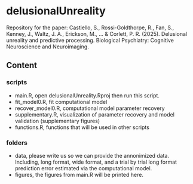 # delusionalUnreality

Repository for the paper:
Castiello, S., Rossi-Goldthorpe, R., Fan, S., Kenney, J., Waltz, J. A., Erickson, M., ... &amp; Corlett, P. R. (2025). Delusional unreality and predictive processing. Biological Psychiatry: Cognitive Neuroscience and Neuroimaging.


## Content

### scripts
- main.R, open delusionalUnreality.Rproj then run this script.
- fit_model0.R, fit computational model
- recover_model0.R, computational model parameter recovery
- supplementary.R, visualization of parameter recovery and model validation (supplementary figures) 
- functions.R, functions that will be used in other scripts


### folders
- data, please write us so we can provide the annonimized data. Including, long format, wide format, and a trial by trial long format prediction error estimated via the computational model.
- figures, the figures from main.R will be printed here.